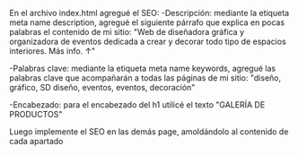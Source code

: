 En el archivo index.html agregué el SEO:
-Descripción: mediante la etiqueta meta name description, agregué el siguiente párrafo que explica en pocas palabras el contenido de mi sitio: "Web de diseñadora gráfica y organizadora de eventos dedicada a crear y decorar todo tipo de espacios interiores. Más info. ↑"

-Palabras clave: mediante la etiqueta meta name keywords, agregué las palabras clave que acompañarán a todas las páginas de mi sitio: "diseño, gráfico, SD diseño, eventos, eventos, decoración"

-Encabezado: para el encabezado del h1 utilicé el texto "GALERÍA DE PRODUCTOS"

Luego implemente el SEO en las demás page, amoldándolo al contenido de cada apartado
